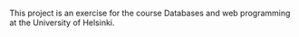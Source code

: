 This project is an exercise for the course Databases and web programming at the University of Helsinki.
